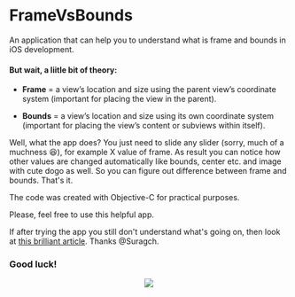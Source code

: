 # FrameVsBounds

An application that can help you to understand what is frame and bounds in iOS development.

#### But wait, a liitle bit of theory:

* __Frame__ = a view’s location and size using the parent view’s coordinate system (important for placing the view in the parent).

* __Bounds__ = a view’s location and size using its own coordinate system (important for placing the view’s content or subviews within itself).

Well, what the app does? You just need to slide any slider (sorry, much of a muchness 😆), for example X value of frame. As result you can notice how other values are changed automatically like bounds, center etc. and image with cute dogo as well. So you can figure out difference between frame and bounds. That's it.

The code was created with Objective-C for practical purposes. 

Please, feel free to use this helpful app.

If after trying the app you still don't understand what's going on, then look at [this brilliant article](https://medium.com/@suragch/frame-vs-bounds-in-ios-107990ad53ee). Thanks @Suragch.

### Good luck!

<p align="center">
 <img src="https://giant.gfycat.com/WildPepperyAyeaye.gif"/>
</p>
